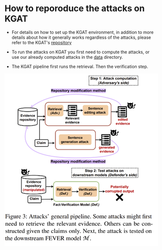 # How to reporoduce the attacks on KGAT

- For details on how to set up the KGAT environment, in addition to more details about how it generally works regardless of the attacks, please refer to the KGAT's [repository](https://github.com/thunlp/KernelGAT)


- To run the attacks on KGAT you first need to compute the attacks, or use our already computed attacks in the [data](https://drive.google.com/drive/folders/1xbSzefjPm4Ii5WQSKX2C5wT5MydBkqcT?usp=sharing) directory. 

- The KGAT pipeline first runs the retrieval. Then the verification step. 

<p align="center">
<img src="https://github.com/S-Abdelnabi/Fact-Saboteurs/blob/main/kgat/attacks_flow.PNG" width="550">
</p>


